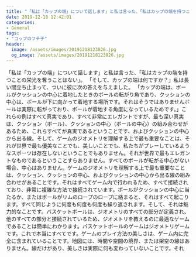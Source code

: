```yaml
---
title: "「私は「カップの端」について話します」と私は言った、「私はカップの端を持つことの栄光を奪うことはない」。"
date: 2019-12-18 12:42:01
categories:
- General
tags:
- "コップのフチ子"
header:
  image: /assets/images/20191218123826.jpg
  og_image: /assets/images/20191218123826.jpg
---
```


「私は「カップの端」について話します」と私は言った、「私はカップの端を持つことの栄光を奪うことはない」。 「そして、カップの端は何ですか？」私は長い間立ち止まって、ついに彼に次の答えを与えました。 「カップの端は、ボールがクッションの中心に着地したときのボールの転がり角であり、クッションの中心は、ボールが下に向かって着地する場所です。それはそうではありませんボールは実際に転がっており、ボールが着地する角度になっているためです。」これらの例はすべて真実であり、すべて非常にエレガントですが、最も深い真実は、クッション（ボール）、クッションの中心（ボールの中心）の組み合わせがあるため、これらすべてが真実であるということです、およびクッションの中心から出る線。そして、ゲームのジオメトリを理解する上で最も重要なことは、それが世界で最も優美なことでも、美しいことでも、私たちがプレーしているようなスポーツは存在しないということでもありません。それが世界で最もエレガントなものであるということすらありません。すべてのボールが転がる中心がない場合、中心はありません。ゲームのジオメトリを理解する上で最も重要なことは、クッション、クッションの中心、およびクッションの中心から出る線の組み合わせがあることです。それはすべてゲーム内で行われるため、すべて接続されており、非常に複雑な方法で接続されています。ボールがクッションの中心に当たるか、またはボールがリムのロープのロープに絡まると、それはすべて起こります。すべて同じように何度も何度も何度も繰り返されます。そして、それは魅力的なことです。バスケットボールは、ジオメトリのすべての部分が定義され、他のすべての部分と接続されているため、ジオメトリを教えるのに最適なゲームであることは簡単にわかります。バスケットボールのゲームはジオメトリゲームです。これで本当にすべてです。ゲームのプレイ方法の美しさは、ゲーム内に完全に含まれていることです。地図には、時間や空間の境界、または架空の線はありません。線だけがあり、美しさは実際に何も変わっていないことです。それ
